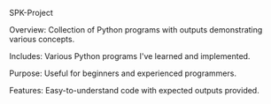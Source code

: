 SPK-Project

Overview: Collection of Python programs with outputs demonstrating various concepts.

Includes: Various Python programs I've learned and implemented.

Purpose: Useful for beginners and experienced programmers.

Features: Easy-to-understand code with expected outputs provided.

